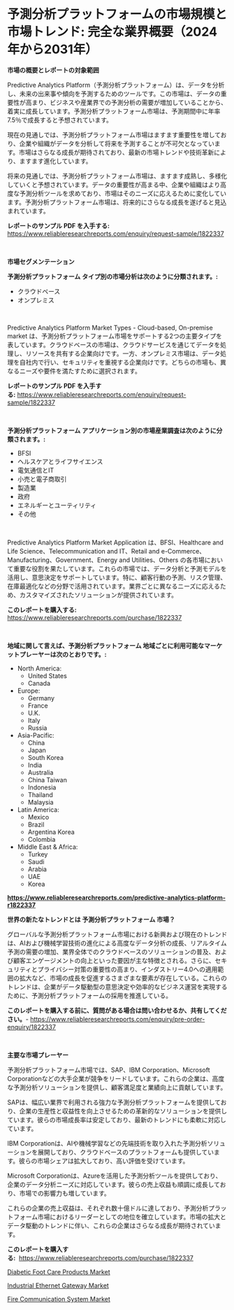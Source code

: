 <p><h1>予測分析プラットフォームの市場規模と市場トレンド: 完全な業界概要（2024年から2031年）</h1></p><p><strong>市場の概要とレポートの対象範囲</strong></p>
<p><p>Predictive Analytics Platform（予測分析プラットフォーム）は、データを分析し、未来の出来事や傾向を予測するためのツールです。この市場は、データの重要性が高まり、ビジネスや産業界での予測分析の需要が増加していることから、着実に成長しています。予測分析プラットフォーム市場は、予測期間中に年率7.5％で成長すると予想されています。</p><p>現在の見通しでは、予測分析プラットフォーム市場はますます重要性を増しており、企業や組織がデータを分析して将来を予測することが不可欠となっています。市場はさらなる成長が期待されており、最新の市場トレンドや技術革新により、ますます進化しています。</p><p>将来の見通しでは、予測分析プラットフォーム市場は、ますます成熟し、多様化していくと予想されています。データの重要性が高まる中、企業や組織はより高度な予測分析ツールを求めており、市場はそのニーズに応えるために変化しています。予測分析プラットフォーム市場は、将来的にさらなる成長を遂げると見込まれています。</p></p>
<p><strong>レポートのサンプル PDF を入手する:</strong> <a href="https://www.reliableresearchreports.com/enquiry/request-sample/1822337">https://www.reliableresearchreports.com/enquiry/request-sample/1822337</a></p>
<p>&nbsp;</p>
<p><strong>市場セグメンテーション</strong></p>
<p><strong>予測分析プラットフォーム タイプ別の市場分析は次のように分類されます。:</strong></p>
<p><ul><li>クラウドベース</li><li>オンプレミス</li></ul></p>
<p>&nbsp;</p>
<p><p>Predictive Analytics Platform Market Types - Cloud-based, On-premise market は、予測分析プラットフォーム市場をサポートする2つの主要タイプを表しています。クラウドベースの市場は、クラウドサービスを通じてデータを処理し、リソースを共有する企業向けです。一方、オンプレミス市場は、データ処理を自社内で行い、セキュリティを重視する企業向けです。どちらの市場も、異なるニーズや要件を満たすために選択されます。</p></p>
<p><strong>レポートのサンプル PDF を入手する:</strong>&nbsp;<a href="https://www.reliableresearchreports.com/enquiry/request-sample/1822337">https://www.reliableresearchreports.com/enquiry/request-sample/1822337</a></p>
<p>&nbsp;</p>
<p><strong> 予測分析プラットフォーム アプリケーション別の市場産業調査は次のように分類されます。:</strong></p>
<p><ul><li>BFSI</li><li>ヘルスケアとライフサイエンス</li><li>電気通信とIT</li><li>小売と電子商取引</li><li>製造業</li><li>政府</li><li>エネルギーとユーティリティ</li><li>その他</li></ul></p>
<p>&nbsp;</p>
<p><p>Predictive Analytics Platform Market Application は、BFSI、Healthcare and Life Science、Telecommunication and IT、Retail and e-Commerce、Manufacturing、Government、Energy and Utilities、Others の各市場において重要な役割を果たしています。これらの市場では、データ分析と予測モデルを活用し、意思決定をサポートしています。特に、顧客行動の予測、リスク管理、在庫最適化などの分野で活用されています。業界ごとに異なるニーズに応えるため、カスタマイズされたソリューションが提供されています。</p></p>
<p><strong>このレポートを購入する:</strong>&nbsp; <a href="https://www.reliableresearchreports.com/purchase/1822337">https://www.reliableresearchreports.com/purchase/1822337</a></p>
<p>&nbsp;</p>
<p><strong>地域に関して言えば、予測分析プラットフォーム 地域ごとに利用可能なマーケットプレーヤーは次のとおりです。:</strong></p>
<p><ul>
    <li>
        North America:
        <ul>
            <li>United States</li>
            <li>Canada</li>
        </ul>
    </li>
    <li>
        Europe:
        <ul>
            <li>Germany</li>
            <li>France</li>
            <li>U.K.</li>
            <li>Italy</li>
            <li>Russia</li>
        </ul>
    </li>
    <li>
        Asia-Pacific:
        <ul>
            <li>China</li>
            <li>Japan</li>
            <li>South Korea</li>
            <li>India</li>
            <li>Australia</li>
            <li>China Taiwan</li>
            <li>Indonesia</li>
            <li>Thailand</li>
            <li>Malaysia</li>
        </ul>
    </li>
    <li>
        Latin America:
        <ul>
            <li>Mexico</li>
            <li>Brazil</li>
            <li>Argentina Korea</li>
            <li>Colombia</li>
        </ul>
    </li>
    <li>
        Middle East & Africa:
        <ul>
            <li>Turkey</li>
            <li>Saudi</li>
            <li>Arabia</li>
            <li>UAE</li>
            <li>Korea</li>
        </ul>
    </li>
    </ul></p>
<p><strong><a href="https://www.reliableresearchreports.com/predictive-analytics-platform-r1822337">https://www.reliableresearchreports.com/predictive-analytics-platform-r1822337</a></strong>&nbsp;</p>
<p><strong>世界の新たなトレンドとは 予測分析プラットフォーム 市場？</strong></p>
<p><p>グローバルな予測分析プラットフォーム市場における新興および現在のトレンドは、AIおよび機械学習技術の進化による高度なデータ分析の成長、リアルタイム予測の需要の増加、業界全体でのクラウドベースのソリューションの普及、および顧客エンゲージメントの向上といった要因が主な特徴とされる。さらに、セキュリティとプライバシー対策の重要性の高まり、インダストリー4.0への適用範囲の拡大など、市場の成長を促進するさまざまな要素が存在している。これらのトレンドは、企業がデータ駆動型の意思決定や効率的なビジネス運営を実現するために、予測分析プラットフォームの採用を推進している。</p></p>
<p><strong>このレポートを購入する前に、質問がある場合は問い合わせるか、共有してください。</strong>- <a href="https://www.reliableresearchreports.com/enquiry/pre-order-enquiry/1822337">https://www.reliableresearchreports.com/enquiry/pre-order-enquiry/1822337</a></p>
<p>&nbsp;</p>
<p><strong>主要な市場プレーヤー</strong></p>
<p><p>予測分析プラットフォーム市場では、SAP、IBM Corporation、Microsoft Corporationなどの大手企業が競争をリードしています。これらの企業は、高度な予測分析ソリューションを提供し、顧客満足度と業績向上に貢献しています。</p><p>SAPは、幅広い業界で利用される強力な予測分析プラットフォームを提供しており、企業の生産性と収益性を向上させるための革新的なソリューションを提供しています。彼らの市場成長率は安定しており、最新のトレンドにも柔軟に対応しています。</p><p>IBM Corporationは、AIや機械学習などの先端技術を取り入れた予測分析ソリューションを展開しており、クラウドベースのプラットフォームも提供しています。彼らの市場シェアは拡大しており、高い評価を受けています。</p><p>Microsoft Corporationは、Azureを活用した予測分析ツールを提供しており、企業のデータ分析ニーズに対応しています。彼らの売上収益も順調に成長しており、市場での影響力も増しています。</p><p>これらの企業の売上収益は、それぞれ数十億ドルに達しており、予測分析プラットフォーム市場におけるリーダーとしての地位を確立しています。市場の拡大とデータ駆動のトレンドに伴い、これらの企業はさらなる成長が期待されています。</p></p>
<p><strong>このレポートを購入する:</strong>&nbsp;&nbsp;<a href="https://www.reliableresearchreports.com/purchase/1822337">https://www.reliableresearchreports.com/purchase/1822337</a></p>
<p><p><a href="https://www.linkedin.com/pulse/diabetic-foot-care-products-market-exploring-share-trends-au3ze?trackingId=hvGNWiUtSospUIst1GjkRw%3D%3D">Diabetic Foot Care Products Market</a></p><p><a href="https://www.linkedin.com/pulse/industrial-ethernet-gateway-market-size-reveals-best-qmndf?trackingId=NQntVuMyUkTyDmPXBEMAJw%3D%3D">Industrial Ethernet Gateway Market</a></p><p><a href="https://www.linkedin.com/pulse/fire-communication-system-market-analysis-its-cagr-segmentation-knfgf?trackingId=BjYZQQBX9UgM9EWOxSGXdg%3D%3D">Fire Communication System Market</a></p></p>